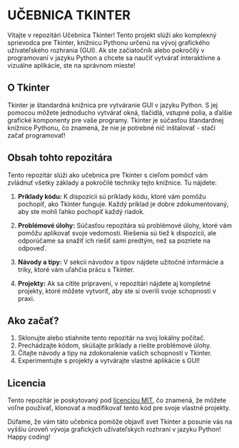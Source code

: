 # UČEBNICA TKINTER

Vitajte v repozitári Učebnica Tkinter! Tento projekt slúži ako komplexný sprievodca pre Tkinter, knižnicu Pythonu určenú na vývoj grafického užívateľského rozhrania (GUI). Ak ste začiatočník alebo pokročilý v programovaní v jazyku Python a chcete sa naučiť vytvárať interaktívne a vizuálne aplikácie, ste na správnom mieste!

## O Tkinter

Tkinter je štandardná knižnica pre vytváranie GUI v jazyku Python. S jej pomocou môžete jednoducho vytvárať okná, tlačidlá, vstupné polia, a ďalšie grafické komponenty pre vaše programy. Tkinter je súčasťou štandardnej knižnice Pythonu, čo znamená, že nie je potrebné nič inštalovať - stačí začať programovať!

## Obsah tohto repozitára

Tento repozitár slúži ako učebnica pre Tkinter s cieľom pomôcť vám zvládnuť všetky základy a pokročilé techniky tejto knižnice. Tu nájdete:

1. **Príklady kódu:** K dispozícii sú príklady kódu, ktoré vám pomôžu pochopiť, ako Tkinter funguje. Každý príklad je dobre zdokumentovaný, aby ste mohli ľahko pochopiť každý riadok.

2. **Problémové úlohy:** Súčasťou repozitára sú problémové úlohy, ktoré vám pomôžu aplikovať svoje vedomosti. Riešenia sú tiež k dispozícii, ale odporúčame sa snažiť ich riešiť sami predtým, než sa pozriete na odpoveď.

3. **Návody a tipy:** V sekcii návodov a tipov nájdete užitočné informácie a triky, ktoré vám uľahčia prácu s Tkinter.

4. **Projekty:** Ak sa cítite pripravení, v repozitári nájdete aj kompletné projekty, ktoré môžete vytvoriť, aby ste si overili svoje schopnosti v praxi.

## Ako začať?

1. Sklonujte alebo stiahnite tento repozitár na svoj lokálny počítač.
2. Prechádzajte kódom, skúšajte príklady a riešte problémové úlohy.
3. Čítajte návody a tipy na zdokonalenie vašich schopností v Tkinter.
4. Experimentujte s projekty a vytvárajte vlastné aplikácie s GUI!

## Licencia

Tento repozitár je poskytovaný pod [licenciou MIT](LICENSE), čo znamená, že môžete voľne používať, klonovať a modifikovať tento kód pre svoje vlastné projekty.

Dúfame, že vám táto učebnica pomôže objaviť svet Tkinter a posunie vás na vyššiu úroveň vývoja grafických užívateľských rozhraní v jazyku Python! Happy coding!
